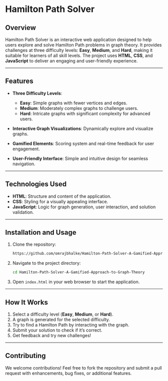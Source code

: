 # **Hamilton Path Solver**

## **Overview**
Hamilton Path Solver is an interactive web application designed to help users explore and solve Hamilton Path problems in graph theory. It provides challenges at three difficulty levels: **Easy**, **Medium**, and **Hard**, making it suitable for learners of all skill levels. The project uses **HTML**, **CSS**, and **JavaScript** to deliver an engaging and user-friendly experience.

---

## **Features**
- **Three Difficulty Levels**:  
  - **Easy**: Simple graphs with fewer vertices and edges.  
  - **Medium**: Moderately complex graphs to challenge users.  
  - **Hard**: Intricate graphs with significant complexity for advanced users.  

- **Interactive Graph Visualizations**: Dynamically explore and visualize graphs.  
- **Gamified Elements**: Scoring system and real-time feedback for user engagement.  
- **User-Friendly Interface**: Simple and intuitive design for seamless navigation.  

---

## **Technologies Used**
- **HTML**: Structure and content of the application.  
- **CSS**: Styling for a visually appealing interface.  
- **JavaScript**: Logic for graph generation, user interaction, and solution validation.  

---

## **Installation and Usage**
1. Clone the repository:  
   ```bash
   https://github.com/omrajbhalke/Hamilton-Path-Solver-A-Gamified-Approach-to-Graph-Theory.git
   ```
2. Navigate to the project directory:  
   ```bash
   cd Hamilton-Path-Solver-A-Gamified-Approach-to-Graph-Theory
   ```
3. Open `index.html` in your web browser to start the application.

---

## **How It Works**
1. Select a difficulty level (**Easy**, **Medium**, or **Hard**).  
2. A graph is generated for the selected difficulty.  
3. Try to find a Hamilton Path by interacting with the graph.  
4. Submit your solution to check if it’s correct.  
5. Get feedback and try new challenges!  

---

## **Contributing**
We welcome contributions! Feel free to fork the repository and submit a pull request with enhancements, bug fixes, or additional features.  

